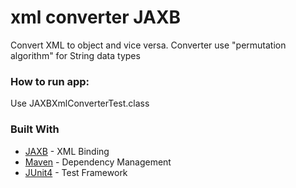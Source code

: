 # xml converter JAXB
Convert XML to object and vice versa.
Converter use "permutation algorithm" for String data types
### How to run app:
Use JAXBXmlConverterTest.class 
### Built With

* [JAXB](https://www.baeldung.com/jaxb) - XML Binding
* [Maven](https://maven.apache.org/) - Dependency Management
* [JUnit4](https://junit.org/junit4/) - Test Framework
